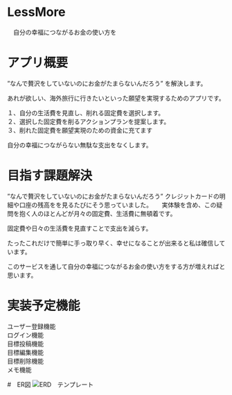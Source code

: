 # LessMore
　自分の幸福につながるお金の使い方を

# アプリ概要
 ”なんで贅沢をしていないのにお金がたまらないんだろう”
  を解決します。 

  あれが欲しい、海外旅行に行きたいといった願望を実現するためのアプリです。

  １、自分の生活費を見直し、削れる固定費を選択します。  
  ２、選択した固定費を削るアクションプランを提案します。  
  ３、削れた固定費を願望実現のための資金に充てます  

  自分の幸福につながらない無駄な支出をなくします。  


# 目指す課題解決

  ”なんで贅沢をしていないのにお金がたまらないんだろう”
  クレジットカードの明細や口座の残高をを見るたびにそう思っていました。 
　
  実体験を含め、この疑問を抱く人のほとんどが月々の固定費、生活費に無頓着です。
  
  固定費や日々の生活費を見直すことで支出を減らす。

  たったこれだけで簡単に手っ取り早く、幸せになることが出来ると私は確信しています。

  このサービスを通して自分の幸福につながるお金の使い方をする方が増えればと思います。
　

# 実装予定機能
  ユーザー登録機能  
  ログイン機能   
  目標投稿機能  
  目標編集機能   
  目標削除機能  
  メモ機能  



  #　ER図
   ![ERD　テンプレート](https://user-images.githubusercontent.com/68421155/92684340-3045f800-f370-11ea-8b3b-903fb3ae6385.jpeg)


